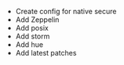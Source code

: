 - Create config for native secure
- Add Zeppelin
- Add posix
- Add storm
- Add hue
- Add latest patches
